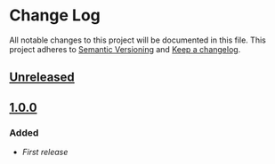 # Change Log
All notable changes to this project will be documented in this file.
This project adheres to [Semantic Versioning](http://semver.org/) and [Keep a changelog](https://github.com/olivierlacan/keep-a-changelog).

## [Unreleased]

## [1.0.0]
### Added
- *First release*

[Unreleased]: http://git/projects/AS/repos/logrotate-role/compare/commits?targetBranch=refs/heads/master&sourceBranch=refs/heads/develop
[1.0.0]: http://git/projects/AS/repos/logrotate-role/compare/commits?sourceBranch=refs/tags/1.0.0&targetBranch=refs/tags/1.0.0
